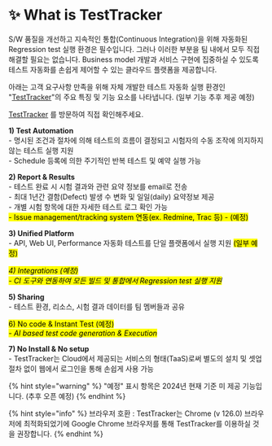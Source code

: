 # ✨ What is TestTracker

S/W 품질을 개선하고 지속적인 통합(Continuous Integration)을 위해 자동화된 Regression test 실행 환경은 필수입니다. 그러나 이러한 부분을 팀 내에서 모두 직접 해결할 필요는 없습니다. Business model 개발과 서비스 구현에 집중하실 수 있도록 테스트 자동화를 손쉽게 제어할 수 있는 클라우드 플랫폼을 제공합니다.

아래는 고객 요구사항 만족을 위해 자체 개발한 테스트 자동화 실행 환경인 "[TestTracker](https://testtracker.net)"의 주요 특징 및 기능 요소를 나타냅니다. (일부 기능 추후 제공 예정)

[TestTracker](https://testtracker.net) 를 방문하여 직접 확인해주세요.



**1) Test Automation**\
&#x20; \- 명시된 조건과 절차에 의해 테스트의 흐름이 결정되고 시험자의 수동 조작에 의지하지 않는 테스트 실행 지원\
&#x20; \- Schedule 등록에 의한 주기적인 반복 테스트 및 예약 실행 가능

**2) Report & Results**\
&#x20; \- 테스트 완료 시 시험 결과와 관련 요약 정보를 email로 전송\
&#x20; \- 최대 1년간 결함(Defect) 발생 수 변화 및 일일(daily) 요약정보 제공\
&#x20; \- 개별 시험 항목에 대한 자세한 테스트 로그 확인 가능\
&#x20; <mark style="background-color:yellow;">- Issue management/tracking system 연동(ex. Redmine, Trac 등) - (예정)</mark>

**3) Unified Platform**\
&#x20; \- API, Web UI, Performance 자동화 테스트를 단일 플랫폼에서 실행 지원 <mark style="background-color:yellow;">(일부 예정)</mark>

_<mark style="background-color:yellow;">4) Integrations (예정)</mark>_\
&#x20; _<mark style="background-color:yellow;">- CI 도구와 연동하여 모든 빌드 및 통합에서 Regression test 실행 지원</mark>_

**5) Sharing**\
&#x20; \- 테스트 환경, 리소스, 시험 결과 데이터를 팀 멤버들과 공유

<mark style="background-color:yellow;">6) No code & Instant Test (예정)</mark>\
&#x20; _<mark style="background-color:yellow;">- AI based test code generation & Execution</mark>_

**7) No Install & No setup**\
&#x20; \- TestTracker는 Cloud에서 제공되는 서비스의 형태(TaaS)로써 별도의 설치 및 셋업 절차 없이 웹에서 로그인을 통해 손쉽게 사용 가능



{% hint style="warning" %}
"예정" 표시 항목은 2024년 현재 기준 미 제공 기능입니다. (추후 오픈 예정)
{% endhint %}

{% hint style="info" %}
브라우저 호환 : TestTracker는 Chrome (v 126.0) 브라우저에 최적화되었기에 Google Chrome 브라우저를 통해 TestTracker를 이용하실 것을 권장합니다.
{% endhint %}

